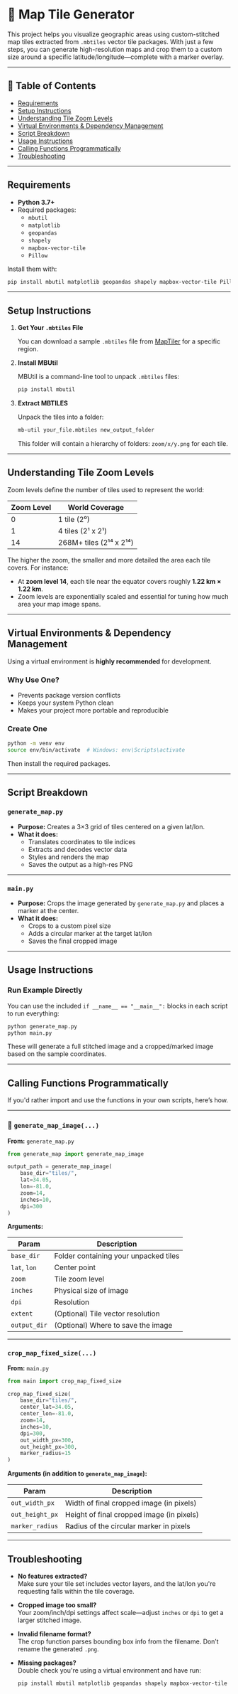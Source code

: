 # 📍 Map Tile Generator

This project helps you visualize geographic areas using custom-stitched map tiles extracted from `.mbtiles` vector tile packages. With just a few steps, you can generate high-resolution maps and crop them to a custom size around a specific latitude/longitude—complete with a marker overlay.

---

## 📑 Table of Contents

- [Requirements](#requirements)
- [Setup Instructions](#setup-instructions)
- [Understanding Tile Zoom Levels](#understanding-tile-zoom-levels)
- [Virtual Environments & Dependency Management](#virtual-environments--dependency-management)
- [Script Breakdown](#script-breakdown)
- [Usage Instructions](#usage-instructions)
- [Calling Functions Programmatically](#calling-functions-programmatically)
- [Troubleshooting](#troubleshooting)

---

## Requirements

- **Python 3.7+**
- Required packages:
  - `mbutil`
  - `matplotlib`
  - `geopandas`
  - `shapely`
  - `mapbox-vector-tile`
  - `Pillow`

Install them with:

```bash
pip install mbutil matplotlib geopandas shapely mapbox-vector-tile Pillow
```

---

## Setup Instructions

1. **Get Your `.mbtiles` File**

   You can download a sample `.mbtiles` file from [MapTiler](https://data.maptiler.com/downloads/dataset/osm/north-america/us/south-carolina/#6.49/33.639/-80.937) for a specific region.

2. **Install MBUtil**

   MBUtil is a command-line tool to unpack `.mbtiles` files:

   ```bash
   pip install mbutil
   ```

3. **Extract MBTILES**

   Unpack the tiles into a folder:

   ```bash
   mb-util your_file.mbtiles new_output_folder
   ```

   This folder will contain a hierarchy of folders: `zoom/x/y.png` for each tile.

---

## Understanding Tile Zoom Levels

Zoom levels define the number of tiles used to represent the world:

| Zoom Level | World Coverage       |
|------------|----------------------|
| 0          | 1 tile (2⁰)          |
| 1          | 4 tiles (2¹ x 2¹)    |
| 14         | 268M+ tiles (2¹⁴ x 2¹⁴)   |

The higher the zoom, the smaller and more detailed the area each tile covers. For instance:

- At **zoom level 14**, each tile near the equator covers roughly **1.22 km × 1.22 km**.
- Zoom levels are exponentially scaled and essential for tuning how much area your map image spans.

---

## Virtual Environments & Dependency Management

Using a virtual environment is **highly recommended** for development.

### Why Use One?

- Prevents package version conflicts
- Keeps your system Python clean
- Makes your project more portable and reproducible

### Create One

```bash
python -m venv env
source env/bin/activate  # Windows: env\Scripts\activate
```

Then install the required packages.

---

## Script Breakdown

### `generate_map.py`

- **Purpose:** Creates a 3×3 grid of tiles centered on a given lat/lon.
- **What it does:**
  - Translates coordinates to tile indices
  - Extracts and decodes vector data
  - Styles and renders the map
  - Saves the output as a high-res PNG

---

### `main.py`

- **Purpose:** Crops the image generated by `generate_map.py` and places a marker at the center.
- **What it does:**
  - Crops to a custom pixel size
  - Adds a circular marker at the target lat/lon
  - Saves the final cropped image

---

## Usage Instructions

### Run Example Directly

You can use the included `if __name__ == "__main__":` blocks in each script to run everything:

```bash
python generate_map.py
python main.py
```

These will generate a full stitched image and a cropped/marked image based on the sample coordinates.

---

## Calling Functions Programmatically

If you'd rather import and use the functions in your own scripts, here’s how.

---

### 📍 `generate_map_image(...)`

**From:** `generate_map.py`

```python
from generate_map import generate_map_image

output_path = generate_map_image(
    base_dir="tiles/",
    lat=34.05,
    lon=-81.0,
    zoom=14,
    inches=10,
    dpi=300
)
```

**Arguments:**

| Param       | Description                           |
|-------------|---------------------------------------|
| `base_dir`  | Folder containing your unpacked tiles |
| `lat`, `lon`| Center point                          |
| `zoom`      | Tile zoom level                       |
| `inches`    | Physical size of image                |
| `dpi`       | Resolution                            |
| `extent`    | (Optional) Tile vector resolution     |
| `output_dir`| (Optional) Where to save the image    |

---

### `crop_map_fixed_size(...)`

**From:** `main.py`

```python
from main import crop_map_fixed_size

crop_map_fixed_size(
    base_dir="tiles/",
    center_lat=34.05,
    center_lon=-81.0,
    zoom=14,
    inches=10,
    dpi=300,
    out_width_px=300,
    out_height_px=300,
    marker_radius=15
)
```

**Arguments (in addition to `generate_map_image`):**

| Param          | Description                                |
|----------------|--------------------------------------------|
| `out_width_px` | Width of final cropped image (in pixels)   |
| `out_height_px`| Height of final cropped image (in pixels)  |
| `marker_radius`| Radius of the circular marker in pixels    |

---

## Troubleshooting

- **No features extracted?**  
  Make sure your tile set includes vector layers, and the lat/lon you're requesting falls within the tile coverage.

- **Cropped image too small?**  
  Your zoom/inch/dpi settings affect scale—adjust `inches` or `dpi` to get a larger stitched image.

- **Invalid filename format?**  
  The crop function parses bounding box info from the filename. Don’t rename the generated `.png`.

- **Missing packages?**  
  Double check you're using a virtual environment and have run:
  ```bash
  pip install mbutil matplotlib geopandas shapely mapbox-vector-tile Pillow
  ```
